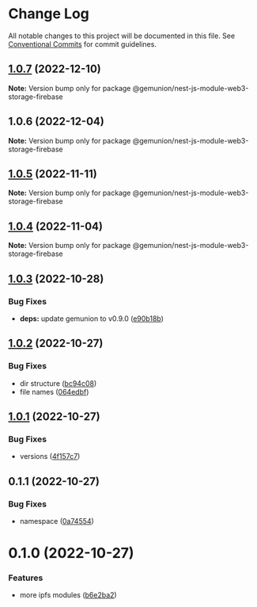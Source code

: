# Change Log

All notable changes to this project will be documented in this file.
See [Conventional Commits](https://conventionalcommits.org) for commit guidelines.

## [1.0.7](https://github.com/gemunion/nestjs-packages/compare/@gemunion/nest-js-module-web3-storage-firebase@1.0.6...@gemunion/nest-js-module-web3-storage-firebase@1.0.7) (2022-12-10)

**Note:** Version bump only for package @gemunion/nest-js-module-web3-storage-firebase

## 1.0.6 (2022-12-04)

**Note:** Version bump only for package @gemunion/nest-js-module-web3-storage-firebase

## [1.0.5](https://github.com/gemunion/nestjs-packages/compare/@gemunion/nest-js-module-web3-storage-firebase@1.0.4...@gemunion/nest-js-module-web3-storage-firebase@1.0.5) (2022-11-11)

**Note:** Version bump only for package @gemunion/nest-js-module-web3-storage-firebase

## [1.0.4](https://github.com/gemunion/nestjs-packages/compare/@gemunion/nest-js-module-web3-storage-firebase@1.0.3...@gemunion/nest-js-module-web3-storage-firebase@1.0.4) (2022-11-04)

**Note:** Version bump only for package @gemunion/nest-js-module-web3-storage-firebase

## [1.0.3](https://github.com/gemunion/nestjs-packages/compare/@gemunion/nest-js-module-web3-storage-firebase@1.0.2...@gemunion/nest-js-module-web3-storage-firebase@1.0.3) (2022-10-28)

### Bug Fixes

- **deps:** update gemunion to v0.9.0 ([e90b18b](https://github.com/gemunion/nestjs-packages/commit/e90b18b0650b2ba562b705adf1bccab693bba968))

## [1.0.2](https://github.com/gemunion/nestjs-packages/compare/@gemunion/nest-js-module-web3-storage-firebase@1.0.1...@gemunion/nest-js-module-web3-storage-firebase@1.0.2) (2022-10-27)

### Bug Fixes

- dir structure ([bc94c08](https://github.com/gemunion/nestjs-packages/commit/bc94c0832d358c3aa46524c7739cb8fc3173b1a5))
- file names ([064edbf](https://github.com/gemunion/nestjs-packages/commit/064edbf32d4c8bce0ee21f42f6b44835cfdf4f66))

## [1.0.1](https://github.com/gemunion/nestjs-packages/compare/@gemunion/nest-js-module-web3-storage-firebase@0.1.1...@gemunion/nest-js-module-web3-storage-firebase@1.0.1) (2022-10-27)

### Bug Fixes

- versions ([4f157c7](https://github.com/gemunion/nestjs-packages/commit/4f157c7da4fc1c0c9626712e6188c571ef1ecbc5))

## 0.1.1 (2022-10-27)

### Bug Fixes

- namespace ([0a74554](https://github.com/gemunion/nestjs-packages/commit/0a74554e68440b6c209c7a2a2944b9bd79f156d4))

# 0.1.0 (2022-10-27)

### Features

- more ipfs modules ([b6e2ba2](https://github.com/gemunion/nestjs-packages/commit/b6e2ba2cff0464ed5ec11d5ef9c53b1ec3737575))
